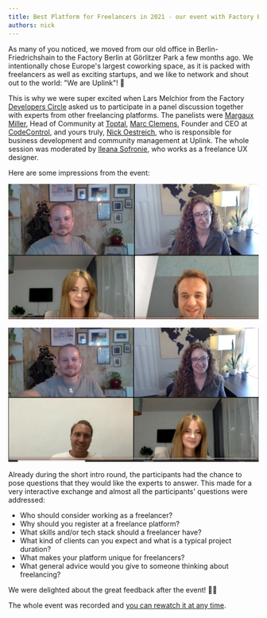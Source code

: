 ```yaml
---
title: Best Platform for Freelancers in 2021 - our event with Factory Berlin
authors: nick
---
```


As many of you noticed, we moved from our old office in Berlin-Friedrichshain to the Factory Berlin at Görlitzer Park a few months ago. We intentionally chose Europe's largest coworking space, as it is packed with freelancers as well as exciting startups, and we like to network and shout out to the world: "We are Uplink"! 🥳

This is why we were super excited when Lars Melchior from the Factory [Developers Circle](https://factoryberlin.com/programs/circles/) asked us to participate in a panel discussion together with experts from other freelancing platforms. The panelists were [Margaux Miller](https://www.linkedin.com/in/margauxmiller/), Head of Community at [Toptal](https://www.linkedin.com/company/toptal/), [Marc Clemens](https://www.linkedin.com/in/marcclemens/), Founder and CEO at [CodeControl](https://www.linkedin.com/company/codecontrol/), and yours truly, [Nick Oestreich](https://www.linkedin.com/in/nick-oestreich-075218135/), who is responsible for business development and community management at Uplink. The whole session was moderated by [Ileana Sofronie](https://www.linkedin.com/in/ileana-s-b219014b/), who works as a freelance UX designer.

Here are some impressions from the event:

![](hK4BZ_T4LoVMh9vBKXKgO47ZgVI15O8S0K_plzRLBdxaNWFhf3FmpdM2zCqXbg8aAUXoIv21oYIlgp3RmKFQI2JysqlW5Up0qYmVIK_VCxSVvIxOV8OTLok8Zs98X85m5NBK8WOK)

![](Screenshot-2021-07-01-160008.png)

Already during the short intro round, the participants had the chance to pose questions that they would like the experts to answer. This made for a very interactive exchange and almost all the participants' questions were addressed:

- Who should consider working as a freelancer?
- Why should you register at a freelance platform?
- What skills and/or tech stack should a freelancer have?
- What kind of clients can you expect and what is a typical project duration?
- What makes your platform unique for freelancers?
- What general advice would you give to someone thinking about freelancing?

We were delighted about the great feedback after the event! 🙇‍♂️

The whole event was recorded and [you can rewatch it at any time](https://www.crowdcast.io/e/3rm2kp24).
